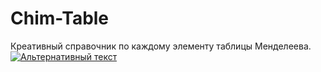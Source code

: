 # Chim-Table
Креативный справочник по каждому элементу таблицы Менделеева.
[![Альтернативный текст](http://www.table-mendeleev.ru/mendeleev.jpg)](https://tennesine.github.io/Chim-Table/)
